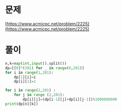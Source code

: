 # 문제

[https://www.acmicpc.net/problem/2225](https://www.acmicpc.net/problem/2225)

# 풀이

```python
n,k=map(int,input().split())
dp=[[0]*(201) for _ in range(0,201)]
for i in range(1,201):
    dp[1][i]=i
    dp[i][1]=1

for i in range(2,201) :
    for j in range (2,201):
        dp[i][j]=(dp[i-1][j]+dp[i][j-1])%1000000000
print(dp[n][k])
```